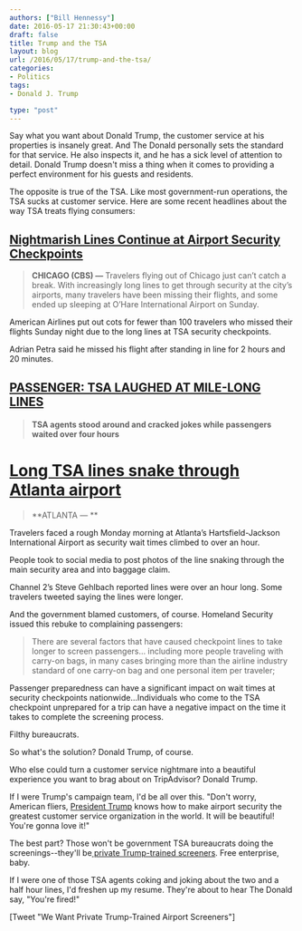 ```yaml
---
authors: ["Bill Hennessy"]
date: 2016-05-17 21:30:43+00:00
draft: false
title: Trump and the TSA
layout: blog
url: /2016/05/17/trump-and-the-tsa/
categories:
- Politics
tags:
- Donald J. Trump

type: "post"
---
```


Say what you want about Donald Trump, the customer service at his properties is insanely great. And The Donald personally sets the standard for that service. He also inspects it, and he has a sick level of attention to detail. Donald Trump doesn't miss a thing when it comes to providing a perfect environment for his guests and residents.

The opposite is true of the TSA. Like most government-run operations, the TSA sucks at customer service. Here are some recent headlines about the way TSA treats flying consumers:



## [Nightmarish Lines Continue at Airport Security Checkpoints](https://chicago.cbslocal.com/2016/05/16/nightmarish-lines-continue-at-airport-security-checkpoints/)





> **CHICAGO (CBS) —** Travelers flying out of Chicago just can’t catch a break. With increasingly long lines to get through security at the city’s airports, many travelers have been missing their flights, and some ended up sleeping at O’Hare International Airport on Sunday.

American Airlines put out cots for fewer than 100 travelers who missed their flights Sunday night due to the long lines at TSA security checkpoints.

Adrian Petra said he missed his flight after standing in line for 2 hours and 20 minutes.





## [PASSENGER: TSA LAUGHED AT MILE-LONG LINES](https://www.infowars.com/passenger-tsa-laughed-at-mile-long-lines/)





> 

> 
> #### TSA agents stood around and cracked jokes while passengers waited over four hours
> 
> 






# [Long TSA lines snake through Atlanta airport](https://www.wsbtv.com/news/local/atlanta/long-tsa-lines-snake-through-atlanta-airport/286960248)





> **ATLANTA — **

Travelers faced a rough Monday morning at Atlanta’s Hartsfield-Jackson International Airport as security wait times climbed to over an hour.

People took to social media to post photos of the line snaking through the main security area and into baggage claim.

Channel 2’s Steve Gehlbach reported lines were over an hour long. Some travelers tweeted saying the lines were longer.



And the government blamed customers, of course. Homeland Security issued this rebuke to complaining passengers:



> There are several factors that have caused checkpoint lines to take longer to screen passengers… including more people traveling with carry-on bags, in many cases bringing more than the airline industry standard of one carry-on bag and one personal item per traveler;

Passenger preparedness can have a significant impact on wait times at security checkpoints nationwide…Individuals who come to the TSA checkpoint unprepared for a trip can have a negative impact on the time it takes to complete the screening process.



Filthy bureaucrats.

So what's the solution? Donald Trump, of course.

Who else could turn a customer service nightmare into a beautiful experience you want to brag about on TripAdvisor? Donald Trump.

If I were Trump's campaign team, I'd be all over this. "Don't worry, American fliers, [President Trump](https://hennessysview.com/2016/05/16/president-trump/) knows how to make airport security the greatest customer service organization in the world. It will be beautiful! You're gonna love it!"

The best part? Those won't be government TSA bureaucrats doing the screenings--they'll be[ private Trump-trained screeners](https://www.travelpulse.com/news/airlines/can-airports-really-dump-tsa-if-they-want.html). Free enterprise, baby.

If I were one of those TSA agents coking and joking about the two and a half hour lines, I'd freshen up my resume. They're about to hear The Donald say, "You're fired!"

[Tweet "We Want Private Trump-Trained Airport Screeners"]


